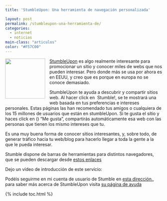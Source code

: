 ```yaml
---
title: 'StumbleUpon: Una herramienta de navegación personalizada'

layout: post
permalink: /stumbleupon-una-herramienta-de/
categories:
  - internet
  - noticias
main-class: "articulos"
color: "#F57C00"
---
```

<div class="separator" style="clear: both; text-align: center;">
  <a href="https://3.bp.blogspot.com/-6z0EeW_sstI/Te8jwhQHA2I/AAAAAAAAAlQ/2KruGn6C1uo/s1600/Stumbleupon-256x256.png" imageanchor="1" style="clear:left; float:left;margin-right:1em; margin-bottom:1em"><img border="0" height="128" width="128" src="https://3.bp.blogspot.com/-6z0EeW_sstI/Te8jwhQHA2I/AAAAAAAAAlQ/2KruGn6C1uo/s320/Stumbleupon-256x256.png" /></a>
</div>

[StumbleUpon][1] es algo realmente interesante para promocionar un sitio y conocer miles de webs que nos pueden interesar. Pero donde más se usa por ahora es en EEUU, y creo que es porque en europa no se conoce demasiado.

StumbleUpon te ayuda a descubrir y compartir sitios web. Al hacer click en <img src="http://cdn.stumble-upon.com/assets/img/stumble.png" alt="" align="top" /> <span class="textEm">Stumble!</span>, se te mostrará una web basada en tus preferencias e intereses personales. Estas páginas las han recomendado tus amigos o cualquiera de los 15 millones de usuarios que están en stumbleUpon. Si te gusta el sítio y haces click en (<img src="http://cdn.stumble-upon.com/assets/img/thumbup.gif" alt="" align="top" />) &#8220;Me gusta&#8221;, compartirás automáticamente esa web con las personas que tienen los mismo intereses que tu.


<!--ad-->

Es una muy buena forma de conocer sitios interesantes, y, sobre todo, de generar tráfico hacia tu web/blog para hacerlo llegar a toda la gente a la que le pueda interesar.

Stumble dispone de barras de herramientas para distintos navegadores, que se pueden descargar desde [estos enlaces][2]

Dejo un vídeo de introducción de este servício:



Podéis seguirme en mi cuenta de usuario de Stumble en [esta dirección.][3], para saber más acerca de StumbleUpon visita [su página de ayuda][4]</p>



 [1]: http://www.stumbleupon.com/
 [2]: http://www.stumbleupon.com/help/download_stumbleupon/
 [3]: http://www.stumbleupon.com/stumbler/algui91/
 [4]: http://www.stumbleupon.com/aboutus/

{% include toc.html %}
